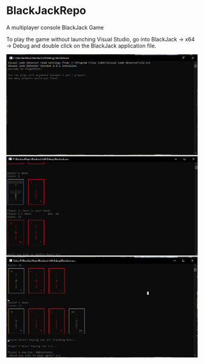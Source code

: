 # BlackJackRepo
 A multiplayer console BlackJack Game

To play the game without launching Visual Studio, go into BlackJack -> x64 -> Debug and double click on the BlackJack application file.

![Opening](Images/Opening.PNG)
![Round Begins](Images/RoundBegins.PNG)
![Victory](Images/Victory.PNG)
